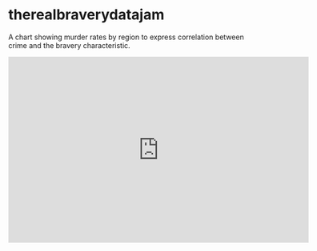 # therealbraverydatajam
A chart showing murder rates by region to express correlation between crime and the bravery characteristic. 
<iframe width="600" height="371" seamless frameborder="0" scrolling="no" src="https://docs.google.com/spreadsheets/d/19qKkCKBEHtGLmJmk6obEXCph0K1A3ccMGER8D2onsYg/pubchart?oid=1015446518&amp;format=interactive"></iframe>
